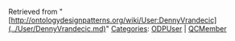 Retrieved from "[http://ontologydesignpatterns.org/wiki/User:DennyVrandecic](../User/DennyVrandecic.md)"
 [Categories](http://ontologydesignpatterns.org/wiki/Special:Categories "Special:Categories"): [ODPUser](../Category/ODPUser.md "Category:ODPUser") | [QCMember](../Category/QCMember.md "Category:QCMember")